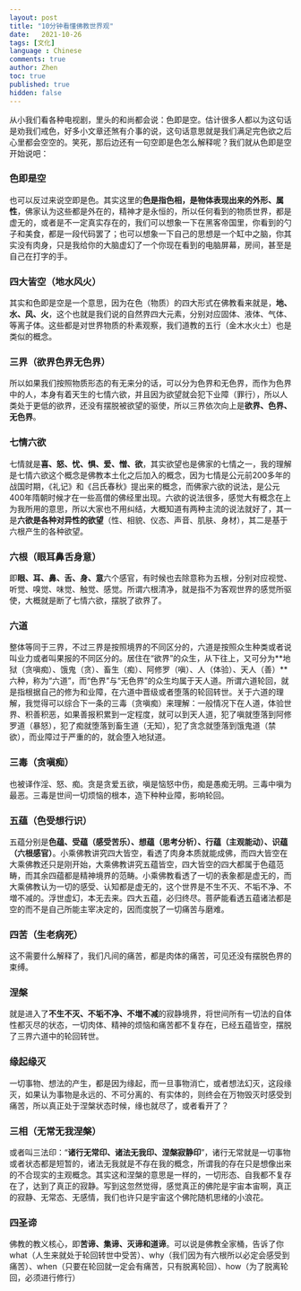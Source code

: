 ```yaml
---
layout: post
title: "10分钟看懂佛教世界观"
date:   2021-10-26
tags: [文化]
language : Chinese
comments: true
author: Zhen
toc: true
published: true
hidden: false
---
```

从小我们看各种电视剧，里头的和尚都会说：色即是空。估计很多人都以为这句话是劝我们戒色，好多小文章还煞有介事的说，这句话意思就是我们满足完色欲之后心里都会空空的。笑死，那后边还有一句空即是色怎么解释呢？我们就从色即是空开始说吧：<!-- more -->

### 色即是空
也可以反过来说空即是色。其实这里的**色是指色相，是物体表现出来的外形、属性**，佛家认为这些都是外在的，精神才是永恒的，所以任何看到的物质世界，都是虚无的，或者是不一定真实存在的，我们可以想象一下在黑客帝国里，你看到的勺子和美食，都是一段代码罢了；也可以想象一下自己的思想是一个缸中之脑，你其实没有肉身，只是我给你的大脑虚幻了一个你现在看到的电脑屏幕，房间，甚至是自己在打字的手。

### 四大皆空（地水风火）
其实和色即是空是一个意思，因为在色（物质）的四大形式在佛教看来就是，**地、水、风、火**，这个也就是我们说的自然界四大元素，分别对应固体、液体、气体、等离子体。这些都是对世界物质的朴素观察，我们道教的五行（金木水火土）也是类似的概念。

### 三界（欲界色界无色界）
所以如果我们按照物质形态的有无来分的话，可以分为色界和无色界，而作为色界中的人，本身有着天生的七情六欲，并且因为欲望就会犯下业障（罪行），所以人类处于更低的欲界，还没有摆脱被欲望的驱使，所以三界依次向上是**欲界、色界、无色界**。

### 七情六欲
七情就是**喜、怒、忧、惧、爱、憎、欲**，其实欲望也是佛家的七情之一，我的理解是七情六欲这个概念是佛教本土化之后加入的概念，因为七情是公元前200多年的战国时期，《礼记》和《吕氏春秋》提出来的概念，而佛家六欲的说法，是公元400年隋朝时候才在一些高僧的佛经里出现。六欲的说法很多，感觉大有概念在上为我所用的意思，所以大家也不用纠结，大概知道有两种主流的说法就好了，其一是**六欲是各种对异性的欲望**（性、相貌、仪态、声音、肌肤、身材），其二是基于六根产生的各种欲望。

### 六根（眼耳鼻舌身意）
即**眼、耳、鼻、舌、身、意**六个感官，有时候也去除意称为五根，分别对应视觉、听觉、嗅觉、味觉、触觉、感觉。所谓六根清净，就是指不为客观世界的感觉所驱使，大概就是断了七情六欲，摆脱了欲界了。

### 六道
整体等同于三界，不过三界是按照境界的不同区分的，六道是按照众生种类或者说叫业力或者叫果报的不同区分的。居住在“欲界”的众生，从下往上，又可分为**地狱（贪嗔痴）、饿鬼（贪）、畜生（痴）、阿修罗（嗔）、人（体验）、天人（善）**六种，称为“六道”，而“色界”与“无色界”的众生均属于天人道。所谓六道轮回，就是指根据自己的修为和业障，在六道中晋级或者堕落的轮回转世。关于六道的理解，我觉得可以综合下一条的三毒（贪嗔痴）来理解：一般情况下在人道，体验世界、积善积恶，如果善报积累到一定程度，就可以到天人道，犯了嗔就堕落到阿修罗道（暴怒），犯了痴就堕落到畜生道（无知），犯了贪念就堕落到饿鬼道（禁欲），而业障过于严重的的，就会堕入地狱道。

### 三毒（贪嗔痴）
也被译作淫、怒、痴。贪是贪爱五欲，嗔是恼怒中伤，痴是愚痴无明。三毒中嗔为最恶。三毒是世间一切烦恼的根本，造下种种业障，影响轮回。

### 五蕴（色受想行识）
五蕴分别是**色蕴、受蕴（感受苦乐）、想蕴（思考分析）、行蕴（主观能动）、识蕴（六根感官）**。小乘佛教讲究四大皆空，看透了肉身本质就能成佛，而四大皆空在大乘佛教还只是刚开始，大乘佛教讲究五蕴皆空，四大皆空的四大都属于色蕴范畴，而其余四蕴都是精神境界的范畴。小乘佛教看透了一切的表象都是虚无的，而大乘佛教认为一切的感受、认知都是虚无的，这个世界是不生不灭、不垢不净、不増不减的。浮世虚幻，本无去来。四大五蕴，必归终尽。菩萨能看透五蕴诸法都是空的而不是自己所能主宰决定的，因而度脱了一切痛苦与磨难。

### 四苦（生老病死）
这不需要什么解释了，我们凡间的痛苦，都是肉体的痛苦，可见还没有摆脱色界的束缚。

### 涅槃
就是进入了**不生不灭、不垢不净、不増不减**的寂静境界，将世间所有一切法的自体性都灭尽的状态，一切肉体、精神的烦恼和痛苦都不复存在，已经五蕴皆空，摆脱了三界六道中的轮回转世。

### 缘起缘灭
一切事物、想法的产生，都是因为缘起，而一旦事物消亡，或者想法幻灭，这段缘灭，如果认为事物是永远的、不可分离的、有实体的，则终会在万物毁灭时感受到痛苦，所以真正处于涅槃状态时候，缘也就尽了，或者看开了？

### 三相（无常无我涅槃）
或者叫三法印：“**诸行无常印、诸法无我印、涅槃寂静印**”，诸行无常就是一切事物或者状态都是短暂的，诸法无我就是不存在我的概念，所谓我的存在只是想像出来的不合现实的主观概念。其实这和涅槃的意思是一样的，一切形态、自我都不复存在了，达到了真正的寂静。写到这忽然觉得，感觉真正的佛陀是宇宙本宙啊，真正的寂静、无常态、无感情，我们也许只是宇宙这个佛陀随机思绪的小浪花。

### 四圣谛
佛教的教义核心，即**苦谛、集谛、灭谛和道谛**。可以说是佛教全家桶，告诉了你what（人生来就处于轮回转世中受苦）、why（我们因为有六根所以必定会感受到痛苦）、when（只要在轮回就一定会有痛苦，只有脱离轮回）、how（为了脱离轮回，必须进行修行）

<!--stackedit_data:
eyJoaXN0b3J5IjpbLTc1NDAxNzIwNiwtMTc2NDc3NDU2MiwtND
U2NzgzNzI3LC0xMjIwMzM0NjUxLC01NTg3NTgzODQsMTM0MTAw
MzgzNCwxNTg5MTE3NTk0LDIwMzYwNDAxNDYsMTAzNDAyNTY3Ny
w1OTE1NDkyNiw5NTU1MTQ3MjMsMzgzNzA4NzU1LC0xMjYxODM2
NDMzLDE1NjI5NDk4MTUsMjk4MzE2NTg1LC0xMTkzNjU0ODMwLD
E4ODI5NTMwNDAsMTk2NjgwOTYwLDY3MDIyNDQzN119
-->